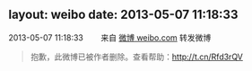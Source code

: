 layout: weibo
date: 2013-05-07 11:18:33
---
2013-05-07 11:18:33  &nbsp;&nbsp;&nbsp;&nbsp;&nbsp;&nbsp; 来自 <a href="http://weibo.com/" rel="nofollow">微博 weibo.com</a>
转发微博
>  抱歉，此微博已被作者删除。查看帮助：http://t.cn/Rfd3rQV
